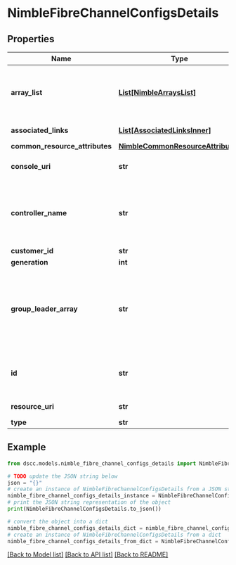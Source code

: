 # NimbleFibreChannelConfigsDetails


## Properties

Name | Type | Description | Notes
------------ | ------------- | ------------- | -------------
**array_list** | [**List[NimbleArraysList]**](NimbleArraysList.md) | List of array Fibre Channel configs. List of array Fibre Channel configurations. | [optional] 
**associated_links** | [**List[AssociatedLinksInner]**](AssociatedLinksInner.md) | Associated Links Details | [optional] 
**common_resource_attributes** | [**NimbleCommonResourceAttributes**](NimbleCommonResourceAttributes.md) |  | [optional] 
**console_uri** | **str** | consoleUri for detailed storage object | [optional] 
**controller_name** | **str** | Name (A or B) of the controller where the interface is hosted. Plain string. | [optional] 
**customer_id** | **str** | customerId | [optional] 
**generation** | **int** | generation | [optional] 
**group_leader_array** | **str** | Name of the group leader array. String of up to 64 alphanumeric characters, - and . and : are allowed after first character. | [optional] 
**id** | **str** | Identifier for the array. A 42 digit hexadecimal number. | [optional] 
**resource_uri** | **str** | Link to the object URI | [optional] 
**type** | **str** | type | [optional] 

## Example

```python
from dscc.models.nimble_fibre_channel_configs_details import NimbleFibreChannelConfigsDetails

# TODO update the JSON string below
json = "{}"
# create an instance of NimbleFibreChannelConfigsDetails from a JSON string
nimble_fibre_channel_configs_details_instance = NimbleFibreChannelConfigsDetails.from_json(json)
# print the JSON string representation of the object
print(NimbleFibreChannelConfigsDetails.to_json())

# convert the object into a dict
nimble_fibre_channel_configs_details_dict = nimble_fibre_channel_configs_details_instance.to_dict()
# create an instance of NimbleFibreChannelConfigsDetails from a dict
nimble_fibre_channel_configs_details_from_dict = NimbleFibreChannelConfigsDetails.from_dict(nimble_fibre_channel_configs_details_dict)
```
[[Back to Model list]](../README.md#documentation-for-models) [[Back to API list]](../README.md#documentation-for-api-endpoints) [[Back to README]](../README.md)



